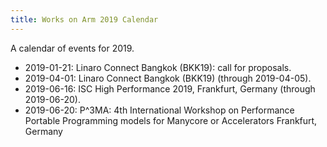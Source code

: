 ```yaml
---
title: Works on Arm 2019 Calendar
---
```

A calendar of events for 2019.

* 2019-01-21: Linaro Connect Bangkok (BKK19): call for proposals.
* 2019-04-01: Linaro Connect Bangkok (BKK19) (through 2019-04-05).
* 2019-06-16: ISC High Performance 2019, Frankfurt, Germany (through 2019-06-20).
* 2019-06-20: P^3MA: 4th International Workshop on Performance Portable Programming models for Manycore or Accelerators
Frankfurt, Germany
